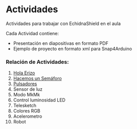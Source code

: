 # Actividades
Actividades para trabajar con EchidnaShield en el aula

Cada Actividad contiene:
- Presentación en diapositivas en formato PDF
- Ejemplo de proyecto en formato xml para Snap4Arduino

### Relación de Actividades:
1. [Hola Erizo](https://github.com/EchidnaShield/Recursos/tree/master/Didactica/Actividades/01_HolaErizo)
2. [Hacemos un Semáforo](https://github.com/EchidnaShield/Recursos/tree/master/Didactica/Actividades/02_Hacemos_un_semaforo)
3. [Pulsadores](https://github.com/EchidnaShield/Recursos/tree/master/Didactica/Actividades/03_Pulsadores)
4. Sensor de luz
5. Modo MkMk
6. Control luminosidad LED
7. Telesketch
8. Colores RGB
9. Acelerometro
10. Robot

